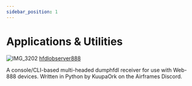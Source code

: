 ```yaml
---
sidebar_position: 1
---
```


# Applications & Utilities

![IMG_3202](https://github.com/user-attachments/assets/48b919a2-1be2-42c9-a5f8-e3b440ac8300)
[hfdlobserver888](https://github.com/hfdl-observer/hfdlobserver888)

A console/CLI-based multi-headed dumphfdl receiver for use with Web-888 devices. Written in Python by KuupaOrk on the Airframes Discord.

